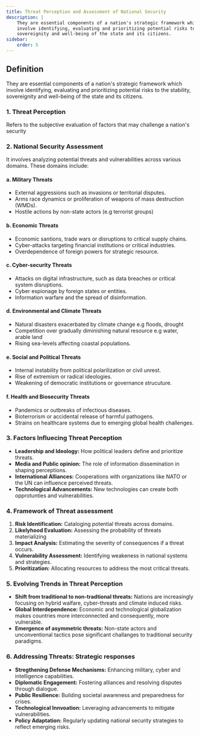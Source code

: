 ```yaml
---
title: Threat Perception and Assessment of National Security
description: |
    They are essential components of a nation's strategic framework which
    involve identifying, evaluating and prioritizing potential risks to the stability
    sovereignity and well-being of the state and its citizens.
sidebar: 
    order: 5
---
```


## Definition

They are essential components of a nation's strategic framework which involve 
identifying, evaluating and prioritizing potential risks to the stability,
sovereignity and well-being of the state and its citizens.

### 1. Threat Perception

Refers to the subjective evaluation of factors that may challenge a nation's security

### 2. National Security Assessment

It involves analyzing potential threats and vulnerabilities across various 
domains. These domains include:

#### a. Military Threats

- External aggressions such as invasions or territorial disputes.
- Arms race dynamics or proliferation of weapons of mass destruction (WMDs).
- Hostile actions by non-state actors (e.g terrorist groups)

#### b. Economic Threats

- Economic santions, trade wars or disruptions to critical supply chains.
- Cyber-attacks targeting financial institutions or critical industries.
- Overdependence of foreign powers for strategic resource.

#### c. Cyber-security Threats

- Attacks on digital infrastructure, such as data breaches or critical system
disruptions.
- Cyber espionage by foreign states or entities.
- Information warfare and the spread of disinformation.

#### d. Environmental and Climate Threats

- Natural disasters exacerbated by climate change e.g floods, drought
- Competition over gradually diminishing natural resource e.g water, arable land
- Rising sea-levels affecting coastal populations.

#### e. Social and Political Threats

- Internal instability from political polarilization or civil unrest.
- Rise of extremism or radical ideologies.
- Weakening of democratic institutions or governance strucuture.

#### f. Health and Biosecurity Threats

- Pandemics or outbreaks of infectious diseases.
- Bioterrorism or accidental release of harmful pathogens.
- Strains on healthcare systems due to emerging global health challenges.

### 3. Factors Influecing Threat Perception

- **Leadership and Ideology:** How political leaders define and prioritize threats.
- **Media and Public opinion:** The role of information dissemination in shaping
perceptions.
- **International Alliances:** Cooperations with organizations like NATO or the 
UN can influence perceived threats.
- **Technological Advancements:** New technologies can create both opprotunties
and vulnerabilities.

### 4. Framework of Threat assessment

1. **Risk Identification:** Cataloging potential threats across domains.
2. **Likelyhood Evaluation:** Assessing the probability of threats materializing
3. **Impact Analysis:** Estimating the severity of consequences if a threat occurs.
4. **Vulnerability Assessment:** Identifying weakeness in national systems and 
strategies.
5. **Prioritization:** Allocating resources to address the most critical threats.

### 5. Evolving Trends in Threat Perception

- **Shift from traditional to non-tradtional threats:** Nations are increasingly
focusing on hybrid walfare, cyber-threats and climate induced risks.
- **Global Interdependence:** Economic and technological globalization makes
countries more interconnected and consequently, more vulnerable.
- **Emergence of asymmetric threats:** Non-state actors and unconventional tactics
pose significant challanges to traditional security paradigms.

### 6. Addressing Threats: Strategic responses

- **Stregthening Defense Mechanisms:** Enhancing military, cyber and intelligence
capabilities.
- **Diplomatic Engagement:** Fostering alliances and resolving disputes through
dialogue.
- **Public Resilience:** Building societal awareness and preparedness for crises.
- **Technological Innvoation:** Leveraging advancements to mitigate vulnerabilities.
- **Policy Adaptation:** Regularly updating national security strategies to 
reflect emerging risks.





